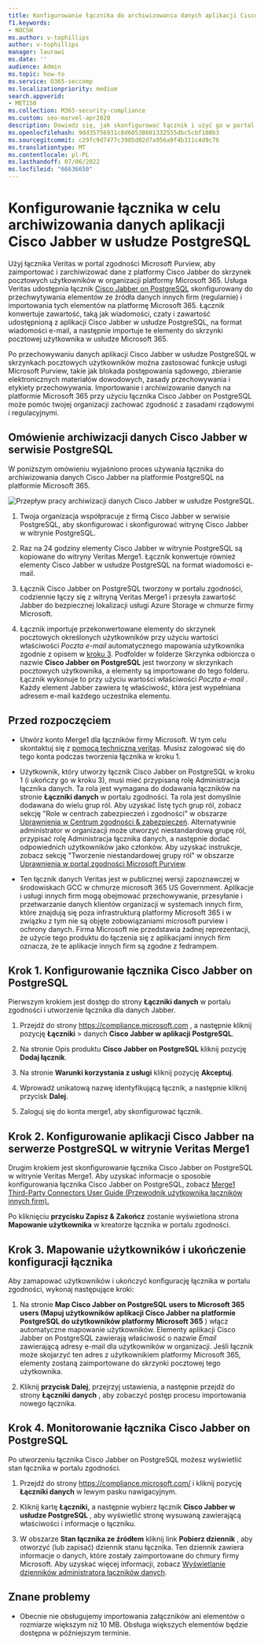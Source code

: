 ```yaml
---
title: Konfigurowanie łącznika do archiwizowania danych aplikacji Cisco Jabber na platformie PostgreSQL na platformie Microsoft 365
f1.keywords:
- NOCSH
ms.author: v-tophillips
author: v-tophillips
manager: laurawi
ms.date: ''
audience: Admin
ms.topic: how-to
ms.service: O365-seccomp
ms.localizationpriority: medium
search.appverid:
- MET150
ms.collection: M365-security-compliance
ms.custom: seo-marvel-apr2020
description: Dowiedz się, jak skonfigurować łącznik i użyć go w portal zgodności Microsoft Purview, aby zaimportować i zarchiwizować dane z aplikacji Cisco Jabber w usłudze PostgreSQL na platformę Microsoft 365.
ms.openlocfilehash: 9dd35756931c8d60538601332555dbc5cbf108b3
ms.sourcegitcommit: c29fc9d7477c3985d02d7a956a9f4b311c4d9c76
ms.translationtype: MT
ms.contentlocale: pl-PL
ms.lasthandoff: 07/06/2022
ms.locfileid: "66636650"
---
```

# <a name="set-up-a-connector-to-archive-cisco-jabber-on-postgresql-data"></a>Konfigurowanie łącznika w celu archiwizowania danych aplikacji Cisco Jabber w usłudze PostgreSQL

Użyj łącznika Veritas w portal zgodności Microsoft Purview, aby zaimportować i zarchiwizować dane z platformy Cisco Jabber do skrzynek pocztowych użytkowników w organizacji platformy Microsoft 365. Usługa Veritas udostępnia łącznik [Cisco Jabber on PostgreSQL](https://www.veritas.com/insights/merge1/jabber) skonfigurowany do przechwytywania elementów ze źródła danych innych firm (regularnie) i importowania tych elementów na platformę Microsoft 365. Łącznik konwertuje zawartość, taką jak wiadomości, czaty i zawartość udostępnioną z aplikacji Cisco Jabber w usłudze PostgreSQL, na format wiadomości e-mail, a następnie importuje te elementy do skrzynki pocztowej użytkownika w usłudze Microsoft 365.

Po przechowywaniu danych aplikacji Cisco Jabber w usłudze PostgreSQL w skrzynkach pocztowych użytkowników można zastosować funkcje usługi Microsoft Purview, takie jak blokada postępowania sądowego, zbieranie elektronicznych materiałów dowodowych, zasady przechowywania i etykiety przechowywania. Importowanie i archiwizowanie danych na platformie Microsoft 365 przy użyciu łącznika Cisco Jabber on PostgreSQL może pomóc twojej organizacji zachować zgodność z zasadami rządowymi i regulacyjnymi.

## <a name="overview-of-archiving-cisco-jabber-on-postgresql-data"></a>Omówienie archiwizacji danych Cisco Jabber w serwisie PostgreSQL

W poniższym omówieniu wyjaśniono proces używania łącznika do archiwizowania danych Cisco Jabber na platformie PostgreSQL na platformie Microsoft 365.

![Przepływ pracy archiwizacji danych Cisco Jabber w usłudze PostgreSQL.](../media/CiscoJabberonPostgreSQLConnectorWorkflow.png)

1. Twoja organizacja współpracuje z firmą Cisco Jabber w serwisie PostgreSQL, aby skonfigurować i skonfigurować witrynę Cisco Jabber w witrynie PostgreSQL.

2. Raz na 24 godziny elementy Cisco Jabber w witrynie PostgreSQL są kopiowane do witryny Veritas Merge1. Łącznik konwertuje również elementy Cisco Jabber w usłudze PostgreSQL na format wiadomości e-mail.

3. Łącznik Cisco Jabber on PostgreSQL tworzony w portalu zgodności, codziennie łączy się z witryną Veritas Merge1 i przesyła zawartość Jabber do bezpiecznej lokalizacji usługi Azure Storage w chmurze firmy Microsoft.

4. Łącznik importuje przekonwertowane elementy do skrzynek pocztowych określonych użytkowników przy użyciu wartości właściwości *Poczta e-mail* automatycznego mapowania użytkownika zgodnie z opisem w [kroku 3](#step-3-map-users-and-complete-the-connector-setup). Podfolder w folderze Skrzynka odbiorcza o nazwie **Cisco Jabber on PostgreSQL** jest tworzony w skrzynkach pocztowych użytkownika, a elementy są importowane do tego folderu. Łącznik wykonuje to przy użyciu wartości właściwości *Poczta e-mail* . Każdy element Jabber zawiera tę właściwość, która jest wypełniana adresem e-mail każdego uczestnika elementu.

## <a name="before-you-begin"></a>Przed rozpoczęciem

- Utwórz konto Merge1 dla łączników firmy Microsoft. W tym celu skontaktuj się z [pomocą techniczną veritas](https://www.veritas.com/content/support/en_US). Musisz zalogować się do tego konta podczas tworzenia łącznika w kroku 1.

- Użytkownik, który utworzy łącznik Cisco Jabber on PostgreSQL w kroku 1 (i ukończy go w kroku 3), musi mieć przypisaną rolę Administracja łącznika danych. Ta rola jest wymagana do dodawania łączników na stronie **Łączniki danych** w portalu zgodności. Ta rola jest domyślnie dodawana do wielu grup ról. Aby uzyskać listę tych grup ról, zobacz sekcję "Role w centrach zabezpieczeń i zgodności" w obszarze [Uprawnienia w Centrum zgodności & zabezpieczeń](../security/office-365-security/permissions-in-the-security-and-compliance-center.md#roles-in-the-security--compliance-center). Alternatywnie administrator w organizacji może utworzyć niestandardową grupę ról, przypisać rolę Administracja łącznika danych, a następnie dodać odpowiednich użytkowników jako członków. Aby uzyskać instrukcje, zobacz sekcję "Tworzenie niestandardowej grupy ról" w obszarze [Uprawnienia w portal zgodności Microsoft Purview](microsoft-365-compliance-center-permissions.md#create-a-custom-role-group).

- Ten łącznik danych Veritas jest w publicznej wersji zapoznawczej w środowiskach GCC w chmurze microsoft 365 US Government. Aplikacje i usługi innych firm mogą obejmować przechowywanie, przesyłanie i przetwarzanie danych klientów organizacji w systemach innych firm, które znajdują się poza infrastrukturą platformy Microsoft 365 i w związku z tym nie są objęte zobowiązaniami microsoft purview i ochrony danych. Firma Microsoft nie przedstawia żadnej reprezentacji, że użycie tego produktu do łączenia się z aplikacjami innych firm oznacza, że te aplikacje innych firm są zgodne z fedrampem.

## <a name="step-1-set-up-the-cisco-jabber-on-postgresql-connector"></a>Krok 1. Konfigurowanie łącznika Cisco Jabber on PostgreSQL

Pierwszym krokiem jest dostęp do strony **Łączniki danych** w portalu zgodności i utworzenie łącznika dla danych Jabber.

1. Przejdź do strony <https://compliance.microsoft.com> , a następnie kliknij pozycję **Łączniki** &gt; danych **Cisco Jabber w aplikacji PostgreSQL**.

2. Na stronie Opis produktu **Cisco Jabber on PostgreSQL** kliknij pozycję **Dodaj łącznik**.

3. Na stronie **Warunki korzystania z usługi** kliknij pozycję **Akceptuj**.

4. Wprowadź unikatową nazwę identyfikującą łącznik, a następnie kliknij przycisk **Dalej**.

5. Zaloguj się do konta merge1, aby skonfigurować łącznik.

## <a name="step-2-configure-the-cisco-jabber-on-postgresql-on-the-veritas-merge1-site"></a>Krok 2. Konfigurowanie aplikacji Cisco Jabber na serwerze PostgreSQL w witrynie Veritas Merge1

Drugim krokiem jest skonfigurowanie łącznika Cisco Jabber on PostgreSQL w witrynie Veritas Merge1. Aby uzyskać informacje o sposobie konfigurowania łącznika Cisco Jabber on PostgreSQL, zobacz [Merge1 Third-Party Connectors User Guide (Przewodnik użytkownika łączników innych firm).](https://docs.ms.merge1.globanetportal.com/Merge1%20Third-Party%20Connectors%20Cisco%20Jabber%20on%20PostgreSQL%20User%20Guide.pdf)

Po kliknięciu **przycisku Zapisz & Zakończ** zostanie wyświetlona strona **Mapowanie użytkownika** w kreatorze łącznika w portalu zgodności.

## <a name="step-3-map-users-and-complete-the-connector-setup"></a>Krok 3. Mapowanie użytkowników i ukończenie konfiguracji łącznika

Aby zamapować użytkowników i ukończyć konfigurację łącznika w portalu zgodności, wykonaj następujące kroki:

1. Na stronie **Map Cisco Jabber on PostgreSQL users to Microsoft 365 users (Mapuj użytkowników aplikacji Cisco Jabber na platformie PostgreSQL do użytkowników platformy Microsoft 365** ) włącz automatyczne mapowanie użytkowników. Elementy aplikacji Cisco Jabber on PostgreSQL zawierają właściwość o nazwie *Email* zawierającą adresy e-mail dla użytkowników w organizacji. Jeśli łącznik może skojarzyć ten adres z użytkownikiem platformy Microsoft 365, elementy zostaną zaimportowane do skrzynki pocztowej tego użytkownika.

2. Kliknij **przycisk Dalej**, przejrzyj ustawienia, a następnie przejdź do strony **Łączniki danych** , aby zobaczyć postęp procesu importowania nowego łącznika.

## <a name="step-4-monitor-the-cisco-jabber-on-postgresql-connector"></a>Krok 4. Monitorowanie łącznika Cisco Jabber on PostgreSQL

Po utworzeniu łącznika Cisco Jabber on PostgreSQL możesz wyświetlić stan łącznika w portalu zgodności.

1. Przejdź do strony <https://compliance.microsoft.com/> i kliknij pozycję **Łączniki danych** w lewym pasku nawigacyjnym.

2. Kliknij kartę **Łączniki,** a następnie wybierz łącznik **Cisco Jabber w usłudze PostgreSQL** , aby wyświetlić stronę wysuwaną zawierającą właściwości i informacje o łączniku.

3. W obszarze **Stan łącznika ze źródłem** kliknij link **Pobierz dziennik** , aby otworzyć (lub zapisać) dziennik stanu łącznika. Ten dziennik zawiera informacje o danych, które zostały zaimportowane do chmury firmy Microsoft. Aby uzyskać więcej informacji, zobacz [Wyświetlanie dzienników administratora łączników danych](data-connector-admin-logs.md).

## <a name="known-issues"></a>Znane problemy

- Obecnie nie obsługujemy importowania załączników ani elementów o rozmiarze większym niż 10 MB. Obsługa większych elementów będzie dostępna w późniejszym terminie.
